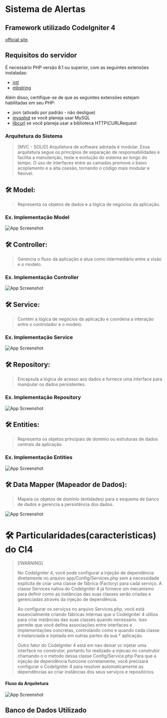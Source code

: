 # Sistema de Alertas

## Framework utilizado CodeIgniter 4 

 [official site](https://codeigniter.com).

## Requisitos do servidor

É necessário PHP versão 8.1 ou superior, com as seguintes extensões instaladas:

- [intl](http://php.net/manual/en/intl.requirements.php)
- [mbstring](http://php.net/manual/en/mbstring.installation.php)

Além disso, certifique-se de que as seguintes extensões estejam habilitadas em seu PHP:

- json (ativado por padrão - não desligue)
- [mysqlnd](http://php.net/manual/en/mysqlnd.install.php) se você planeja usar MySQL
- [libcurl](http://php.net/manual/en/curl.requirements.php) se você planeja usar a biblioteca HTTP\CURLRequest

### Arquitetura do Sistema

> [MVC - SOLID]
> Arquitetura de software adotada é modular.
Essa arquitetura segue os princípios de separação de responsabilidades e facilita a manutenção, teste e evolução do sistema ao longo do tempo. O uso de interfaces entre as camadas promove o baixo acoplamento e a alta coesão, tornando o código mais modular e flexível.

 ## 🛠 Model:
>
>Representa os objetos de dados e a lógica de negócios da aplicação.

### Ex. Implementação Model

![App Screenshot](public\assets\img\readme\ExModel.png)

 ## 🛠 Controller:
>
>Gerencia o fluxo da aplicação e atua como intermediário entre a visão e o modelo.

### Ex. Implementação Controller

![App Screenshot](public\assets\img\readme\ExController.png)


## 🛠 Service:
>
>Contém a lógica de negócios da aplicação e coordena a interação entre o controlador e o modelo.

### Ex. Implementação Service

![App Screenshot](public\assets\img\readme\ExService.png)

## 🛠 Repository:
>
>Encapsula a lógica de acesso aos dados e fornece uma interface para manipular os dados persistentes.

### Ex. Implementação Repository

![App Screenshot](public\assets\img\readme\ExRepository.png)

## 🛠 Entities:
>
>Representa os objetos principais de domínio ou estruturas de dados centrais da aplicação.

### Ex. Implementação Entities

![App Screenshot](public\assets\img\readme\ExEntities.png)

## 🛠 Data Mapper (Mapeador de Dados):
>
>Mapeia os objetos de domínio (entidades) para o esquema de banco de dados e gerencia a persistência dos dados.


![App Screenshot](public\assets\img\readme\ExMapper.png)



# 🛠 Particularidades(caracteristicas) do CI4
>
> [!WARNING]
>
> No CodeIgniter 4, você pode configurar a injeção de dependência diretamente no arquivo app/Config/Services.php 
 sem a necessidade explícita de criar uma classe de fábrica (Factory) para cada serviço. A classe Services nativa do CodeIgniter 4 já fornece um mecanismo para definir como as instâncias das suas classes serão criadas e gerenciadas através da injeção de dependência.
 >
>Ao configurar os serviços no arquivo Services.php, você está essencialmente criando fábricas internas que o CodeIgniter 4 utiliza para criar instâncias das suas classes quando necessário. Isso permite que você defina associações entre interfaces e implementações concretas, controlando como e quando cada classe é instanciada e injetada em outras partes da sua * aplicação.
>
> Outro fator do CodeIgniter 4 está em nao deixar vc injetar uma interface no construtor, portanto foi realizado a injecao no construtor chamando o o metodo dessa classe Config/Service.php 
 Para que a injeção de dependência funcione corretamente, você precisará configurar o CodeIgniter 4 para resolver automaticamente as dependências ao criar instâncias dos seus serviços e repositórios.

#### Fluxo da Arquitetura

![App Screenshot](public\assets\img\readme\fluxoSolid.png)


## Banco de Dados Utilizado